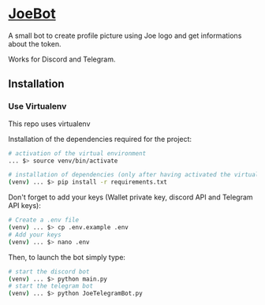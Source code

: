 # [JoeBot](https://github.com/LouisMeMyself/joebot)

A small bot to create profile picture using Joe logo and get informations about the token.

Works for Discord and Telegram.

Installation
-------

### Use Virtualenv

This repo uses virtualenv

Installation of the dependencies required for the project:
```bash
# activation of the virtual environment
... $> source venv/bin/activate

# installation of dependencies (only after having activated the virtual environment!)
(venv) ... $> pip install -r requirements.txt
```

Don't forget to add your keys (Wallet private key, discord API and Telegram API keys):
```bash
# Create a .env file
(venv) ... $> cp .env.example .env
# Add your keys
(venv) ... $> nano .env
```


Then, to launch the bot simply type:
```bash
# start the discord bot
(venv) ... $> python main.py
# start the telegram bot
(venv) ... $> python JoeTelegramBot.py
```